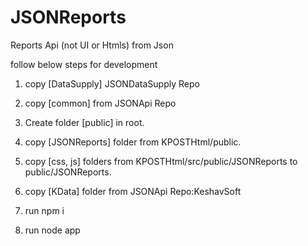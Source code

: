 # JSONReports
Reports Api (not UI or Htmls) from Json

follow below steps for development

1.  copy [DataSupply] JSONDataSupply Repo
2.  copy [common] from JSONApi Repo
3.  Create folder [public] in root.
4.  copy [JSONReports] folder from KPOSTHtml/public.
5.  copy [css, js] folders from KPOSTHtml/src/public/JSONReports to public/JSONReports.

6.  copy [KData] folder from JSONApi Repo:KeshavSoft
7.  run npm i
8.  run node app


